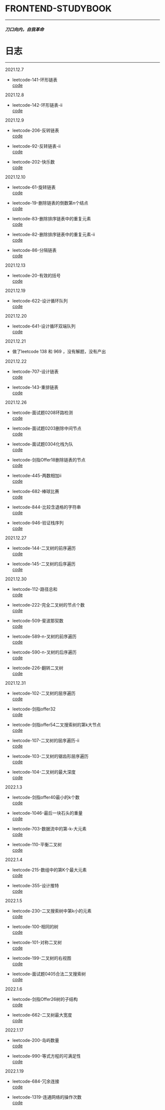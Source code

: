 # FRONTEND-STUDYBOOK
--- 
##### 刀口向内，自我革命

# 日志
---

2021.12.7

* leetcode-141-环形链表  
[code](./leetcode/leetcode-141-环形链表.js)

2021.12.8

* leetcode-142-环形链表-ii    
[code](./leetcode/leetcode-142-环形链表-ii.js)

2021.12.9

* leetcode-206-反转链表    
[code](./leetcode/leetcode-206-反转链表.js)

* leetcode-92-反转链表-ii  
[code](./leetcode/leetcode-92-反转链表-ii.js)

* leetcode-202-快乐数    
[code](./leetcode/leetcode-202-快乐数.js)

2021.12.10
* leetcode-61-旋转链表   
[code](./leetcode/leetcode-61-旋转链表.js)

* leetcode-19-删除链表的倒数第n个结点   
[code](./leetcode/leetcode-19-删除链表的倒数第n个结点.js)

* leetcode-83-删除排序链表中的重复元素   
[code](./leetcode/leetcode-83-删除排序链表中的重复元素.js)

* leetcode-82-删除排序链表中的重复元素-ii   
[code](./leetcode/leetcode-82-删除排序链表中的重复元素-ii.js)

* leetcode-86-分隔链表  
[code](./leetcode/leetcode-86-分隔链表.js)

2021.12.13
* leetcode-20-有效的括号  
[code](./leetcode/leetcode-20-有效的括号.js)

2021.12.19
* leetcode-622-设计循环队列  
[code](./leetcode/leetcode-622-设计循环队列.js)

2021.12.20
* leetcode-641-设计循环双端队列   
[code](./leetcode/leetcode-641-设计循环双端队列.js)

2021.12.21  
* 做了leetcode 138 和 969 ，没有解题，没有产出

2021.12.22
* leetcode-707-设计链表  
[code](./leetcode/leetcode-707-设计链表.js)

* leetcode-143-重排链表  
[code](./leetcode/leetcode-143-重排链表.js)

2021.12.26
* leetcode-面试题0208环路检测    
[code](./leetcode/leetcode-面试题0208环路检测.js)

* leetcode-面试题0203删除中间节点    
[code](./leetcode/leetcode-面试题0203删除中间节点.js)

* leetcode-面试题0304化栈为队    
[code](./leetcode/leetcode-面试题0304化栈为队.js)

* leetcode-剑指Offer18删除链表的节点    
[code](./leetcode/leetcode-剑指Offer18删除链表的节点.js)

* leetcode-445-两数相加ii    
[code](./leetcode/leetcode-445-两数相加ii.js)

* leetcode-682-棒球比赛    
[code](./leetcode/leetcode-682-棒球比赛.js)

* leetcode-844-比较含退格的字符串    
[code](./leetcode/leetcode-844-比较含退格的字符串.js)

* leetcode-946-验证栈序列    
[code](./leetcode/leetcode-946-验证栈序列.js)

2021.12.27
* leetcode-144-二叉树的前序遍历    
[code](./leetcode/leetcode-144-二叉树的前序遍历.js)

* leetcode-145-二叉树的后序遍历    
[code](./leetcode/leetcode-145-二叉树的后序遍历.js)

2021.12.30
* leetcode-112-路径总和    
[code](./leetcode/leetcode-112-路径总和.js)

* leetcode-222-完全二叉树的节点个数    
[code](./leetcode/leetcode-222-完全二叉树的节点个数.js)

* leetcode-509-斐波那契数    
[code](./leetcode/leetcode-509-斐波那契数.js)

* leetcode-589-n-叉树的前序遍历    
[code](./leetcode/leetcode-589-n-叉树的前序遍历.js)

* leetcode-590-n-叉树的后序遍历    
[code](./leetcode/leetcode-590-n-叉树的后序遍历.js)

* leetcode-226-翻转二叉树    
[code](./leetcode/leetcode-226-翻转二叉树.js)

2021.12.31
* leetcode-102-二叉树的层序遍历    
[code](./leetcode/leetcode-102-二叉树的层序遍历.js)

* leetcode-剑指offer32    
[code](./leetcode/leetcode-剑指offer32.js)

* leetcode-剑指offer54二叉搜索树的第k大节点    
[code](./leetcode/leetcode-剑指offer54二叉搜索树的第k大节点.js)

* leetcode-107-二叉树的层序遍历-ii    
[code](./leetcode/leetcode-107-二叉树的层序遍历-ii.js)

* leetcode-103-二叉树的锯齿形层序遍历    
[code](./leetcode/leetcode-103-二叉树的锯齿形层序遍历.js)

* leetcode-104-二叉树的最大深度    
[code](./leetcode/leetcode-104-二叉树的最大深度.js)

2022.1.3
* leetcode-剑指offer40最小的k个数    
[code](./leetcode/leetcode-剑指offer40最小的k个数.js)

* leetcode-1046-最后一块石头的重量    
[code](./leetcode/leetcode-1046-最后一块石头的重量.js)

* leetcode-703-数据流中的第-k-大元素    
[code](./leetcode/leetcode-703-数据流中的第-k-大元素.js)

* leetcode-110-平衡二叉树    
[code](./leetcode/leetcode-110-平衡二叉树.js)

2022.1.4
* leetcode-215-数组中的第K个最大元素    
[code](./leetcode/leetcode-215-数组中的第K个最大元素.js)

* leetcode-355-设计推特    
[code](./leetcode/leetcode-355-设计推特.js)

2022.1.5
* leetcode-230-二叉搜索树中第k小的元素   
[code](./leetcode/leetcode-230-二叉搜索树中第k小的元素.js)

* leetcode-100-相同的树   
[code](./leetcode/leetcode-100-相同的树.js)

* leetcode-101-对称二叉树   
[code](./leetcode/leetcode-101-对称二叉树.js)

* leetcode-199-二叉树的右视图   
[code](./leetcode/leetcode-199-二叉树的右视图.js)

* leetcode-面试题0405合法二叉搜索树   
[code](./leetcode/leetcode-面试题0405合法二叉搜索树.js)

2022.1.6
* leetcode-剑指Offer26树的子结构   
[code](./leetcode/leetcode-剑指Offer26树的子结构.js)

* leetcode-662-二叉树最大宽度   
[code](./leetcode/leetcode-662-二叉树最大宽度.js)

2022.1.17
* leetcode-200-岛屿数量   
[code](./leetcode/leetcode-200-岛屿数量.js)

* leetcode-990-等式方程的可满足性   
[code](./leetcode/leetcode-990-等式方程的可满足性.js)

2022.1.19
* leetcode-684-冗余连接   
[code](./leetcode/leetcode-684-冗余连接.js)

* leetcode-1319-连通网络的操作次数   
[code](./leetcode/leetcode-1319-连通网络的操作次数.js)
